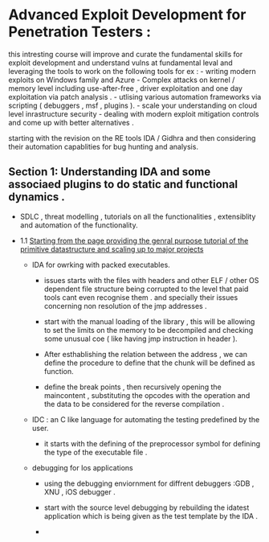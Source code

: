 # Advanced Exploit Development for Penetration Testers :

this intresting course will improve and curate the fundamental skills for exploit development and understand vulns at fundamental leval and leveraging the tools to work on the following tools for ex :
    - writing  modern exploits on Windows family and Azure 
    - Complex attacks on kernel /  memory level including use-after-free , driver exploitation and one day exploitation via patch analysis .
    - utlising various automation frameworks via scripting ( debuggers , msf , plugins ).
    - scale your understanding on cloud level inrastructure security 
    - dealing with modern exploit mitigation controls and come up with better alternatives . 


starting with the revision on the RE tools IDA / Gidhra and then considering their automation capablities for bug hunting and analysis.


## Section 1:   Understanding IDA and some associaed plugins to do static and functional dynamics . 

 - SDLC , threat modelling , tutorials on all the functionalities , extensiblity and automation of the functionality. 

- 1.1 [Starting from the page providing the genral purpose tutorial of the primitive datastructure and scaling up to major projects](https://www.hex-rays.com/products/ida/support/tutorials/)

    -  IDA for owrking with packed executables.
        -  issues starts with the files with headers and other ELF / other OS dependent file structure being corrupted to the level that paid tools cant even recognise them .  and specially their issues concerning non resolution of the jmp addresses .

        - start with the manual loading of the library , this will be allowing to set the limits on the memory to be decompiled  and checking some unusual coe ( like having jmp instruction in header ).


        - After esthablishing the relation between the  address , we can define the procedure to  define that the chunk will be defined as function. 


        - define the break points , then recursively opening the maincontent , substituting the opcodes with the operation and  the data to be considered for the reverse compilation . 

    - IDC : an C like language for automating the testing predefined by the user.
        - it starts with the defining of the preprocessor symbol for defining the type of the executable file .





    - debugging  for Ios applications 
        - using the debugging enviornment for diffrent  debuggers :GDB , XNU , iOS debugger . 
        -  start with the source level debugging by rebuilding the idatest application which is being given as the test template by the IDA . 

        - 

